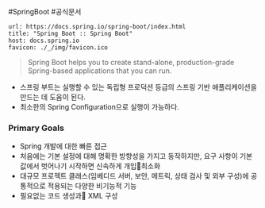 #SpringBoot #공식문서 

```cardlink
url: https://docs.spring.io/spring-boot/index.html
title: "Spring Boot :: Spring Boot"
host: docs.spring.io
favicon: ./_/img/favicon.ico
```

> Spring Boot helps you to create stand-alone, production-grade Spring-based applications that you can run.

+ 스프링 부트는 실행할 수 있는 독립형 프로덕션 등급의 스프링 기반 애플리케이션을 만드는 데 도움이 된다.
+ 최소한의 Spring Configuration으로 실행이 가능하다.

### Primary Goals
+ Spring 개발에 대한 빠른 접근
+ 처음에는 기본 설정에 대해 명확한 방향성을 가지고 동작하지만,  요구 사항이 기본값에서 벗어나기 시작하면 신속하게 개입최소화
+ 대규모 프로젝트 클래스(임베디드 서버, 보안, 메트릭, 상태 검사 및 외부 구성)에 공통적으로 적용되는 다양한 비기능적 기능
+ 필요없는 코드 생성과 XML 구성